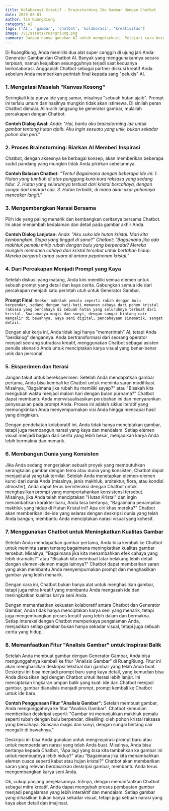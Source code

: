 ```yaml
---
title: Kolaborasi Kreatif - Brainstorming Ide Gambar dengan Chatbot
date: 2025-08-01
author: Tim RuangRiung
category: AI
tags: ['AI', 'gambar', 'chatbot', 'kolaborasi', 'kreativitas']
image: /v1/assets/ruangriung.png
summary: Jangan hanya gunakan AI untuk mengeksekusi. Pelajari cara berdialog dengan Chatbot kami untuk menggali konsep, membangun narasi, dan menciptakan prompt gambar yang kaya cerita.
---
```


Di RuangRiung, Anda memiliki dua alat super canggih di ujung jari Anda: Generator Gambar dan Chatbot AI. Banyak yang menggunakannya secara terpisah, namun keajaiban sesungguhnya terjadi saat keduanya berkolaborasi. Anggaplah Chatbot sebagai partner diskusi kreatif Anda sebelum Anda memberikan perintah final kepada sang "pelukis" AI.

### 1. Mengatasi Masalah "Kanvas Kosong"

Seringkali kita punya ide yang samar, misalnya "sebuah hutan ajaib". Prompt ini terlalu umum dan hasilnya mungkin tidak akan istimewa. Di sinilah peran Chatbot dimulai. Alih-alih langsung ke generator gambar, mulailah percakapan dengan Chatbot.

**Contoh Dialog Awal:**
*Anda: "Hai, bantu aku brainstorming ide untuk gambar tentang hutan ajaib. Aku ingin sesuatu yang unik, bukan sekadar pohon dan peri."*

### 2. Proses Brainstorming: Biarkan AI Memberi Inspirasi

Chatbot, dengan aksesnya ke berbagai konsep, akan memberikan beberapa sudut pandang yang mungkin tidak Anda pikirkan sebelumnya.

**Contoh Balasan Chatbot:**
*"Tentu! Bagaimana dengan beberapa ide ini: 1. Hutan yang tumbuh di atas punggung kura-kura raksasa yang sedang tidur. 2. Hutan yang seluruhnya terbuat dari kristal bercahaya, dengan sungai dari merkuri cair. 3. Hutan terbalik, di mana akar-akar pohonnya mencakar langit."*

### 3. Mengembangkan Narasi Bersama

Pilih ide yang paling menarik dan kembangkan ceritanya bersama Chatbot. Ini akan menambah kedalaman dan detail pada gambar akhir Anda.

**Contoh Dialog Lanjutan:**
*Anda: "Aku suka ide hutan kristal. Mari kita kembangkan. Siapa yang tinggal di sana?"*
*Chatbot: "Bagaimana jika ada makhluk pemalu mirip rubah dengan bulu yang berpendar? Mereka mungkin memanen cahaya dari kristal tersebut untuk bertahan hidup. Mereka bergerak tanpa suara di antara pepohonan kristal."*

### 4. Dari Percakapan Menjadi Prompt yang Kaya

Setelah diskusi yang matang, Anda kini memiliki semua elemen untuk sebuah prompt yang detail dan kaya cerita. Gabungkan semua ide dari percakapan menjadi satu perintah utuh untuk Generator Gambar.

**Prompt Final:**
`Seekor makhluk pemalu seperti rubah dengan bulu berpendar, sedang dengan hati-hati memanen cahaya dari pohon kristal raksasa yang bercahaya di sebuah hutan yang seluruhnya terbuat dari kristal. Suasananya magis dan sunyi, dengan sungai bintang cair mengalir di bawahnya. Gaya seni digital, pencahayaan sinematik, sangat detail.`

Dengan alur kerja ini, Anda tidak lagi hanya "memerintah" AI, tetapi Anda "berdialog" dengannya. Anda bertransformasi dari seorang operator menjadi seorang sutradara kreatif, menggunakan Chatbot sebagai asisten penulis skenario Anda untuk menciptakan karya visual yang benar-benar unik dan personal.

### 5. Eksperimen dan Iterasi

Jangan takut untuk bereksperimen. Setelah Anda mendapatkan gambar pertama, Anda bisa kembali ke Chatbot untuk meminta saran modifikasi. Misalnya, "Bagaimana jika rubah itu memiliki sayap?" atau "Bisakah kita mengubah waktu menjadi malam hari dengan bulan purnama?" Chatbot dapat membantu Anda memvisualisasikan perubahan ini dan menyarankan penyesuaian pada prompt Anda. Proses ini adalah siklus iteratif yang memungkinkan Anda menyempurnakan visi Anda hingga mencapai hasil yang diinginkan.

Dengan pendekatan kolaboratif ini, Anda tidak hanya menciptakan gambar, tetapi juga membangun narasi yang kaya dan mendalam. Setiap elemen visual menjadi bagian dari cerita yang lebih besar, menjadikan karya Anda lebih bermakna dan menarik.

### 6. Membangun Dunia yang Konsisten

Jika Anda sedang mengerjakan sebuah proyek yang membutuhkan serangkaian gambar dengan tema atau dunia yang konsisten, Chatbot dapat menjadi alat yang tak ternilai. Setelah Anda menetapkan elemen-elemen kunci dari dunia Anda (misalnya, jenis makhluk, arsitektur, flora, atau kondisi atmosfer), Anda dapat terus berinteraksi dengan Chatbot untuk menghasilkan prompt yang mempertahankan konsistensi tersebut. Misalnya, jika Anda telah menciptakan "Hutan Kristal" dan ingin menambahkan karakter baru, Anda bisa bertanya, "Bagaimana penampilan makhluk yang hidup di Hutan Kristal ini? Apa ciri khas mereka?" Chatbot akan memberikan ide-ide yang selaras dengan deskripsi dunia yang telah Anda bangun, membantu Anda menciptakan narasi visual yang kohesif.

### 7. Menggunakan Chatbot untuk Meningkatkan Kualitas Gambar

Setelah Anda mendapatkan gambar pertama, Anda bisa kembali ke Chatbot untuk meminta saran tentang bagaimana meningkatkan kualitas gambar tersebut. Misalnya, "Bagaimana jika kita menambahkan efek cahaya yang lebih dramatis?" atau "Bisakah kita membuat latar belakang lebih detail dengan elemen-elemen magis lainnya?" Chatbot dapat memberikan saran yang akan membantu Anda menyempurnakan prompt dan menghasilkan gambar yang lebih menarik.

Dengan cara ini, Chatbot bukan hanya alat untuk menghasilkan gambar, tetapi juga mitra kreatif yang membantu Anda mengasah ide dan meningkatkan kualitas karya seni Anda.

Dengan memanfaatkan kekuatan kolaboratif antara Chatbot dan Generator Gambar, Anda tidak hanya menciptakan karya seni yang menarik, tetapi juga mengembangkan proses kreatif yang lebih dalam dan bermakna. Setiap interaksi dengan Chatbot memperkaya pengalaman Anda, menjadikan setiap gambar bukan hanya sekadar visual, tetapi juga sebuah cerita yang hidup.

### 8. Memanfaatkan Fitur "Analisis Gambar" untuk Inspirasi Balik

Setelah Anda membuat gambar dengan Generator Gambar, Anda bisa mengunggahnya kembali ke fitur "Analisis Gambar" di RuangRiung. Fitur ini akan menghasilkan deskripsi tekstual dari gambar yang telah Anda buat. Deskripsi ini bisa menjadi prompt baru yang kaya detail, yang kemudian bisa Anda diskusikan lagi dengan Chatbot untuk iterasi lebih lanjut. Ini menciptakan lingkaran umpan balik yang kuat: ide dari Chatbot menjadi gambar, gambar dianalisis menjadi prompt, prompt kembali ke Chatbot untuk ide baru.

**Contoh Penggunaan Fitur "Analisis Gambar":**
Setelah membuat gambar, Anda mengunggahnya ke fitur "Analisis Gambar". Chatbot kemudian memberikan deskripsi seperti: "Gambar ini menunjukkan makhluk pemalu seperti rubah dengan bulu berpendar, dikelilingi oleh pohon kristal raksasa yang bercahaya. Suasana magis dan sunyi, dengan sungai bintang cair mengalir di bawahnya."

Deskripsi ini bisa Anda gunakan untuk menginspirasi prompt baru atau untuk memperdalam narasi yang telah Anda buat. Misalnya, Anda bisa bertanya kepada Chatbot, "Apa lagi yang bisa kita tambahkan ke gambar ini untuk membuatnya lebih hidup?" atau "Bagaimana jika kita menambahkan elemen cuaca seperti kabut atau hujan kristal?" Chatbot akan memberikan saran yang relevan berdasarkan deskripsi gambar, membantu Anda terus mengembangkan karya seni Anda.

Ok, cukup panjang penjelasannya. Intinya, dengan memanfaatkan Chatbot sebagai mitra kreatif, Anda dapat mengubah proses pembuatan gambar menjadi pengalaman yang lebih interaktif dan mendalam. Setiap gambar yang dihasilkan bukan hanya sekadar visual, tetapi juga sebuah narasi yang kaya akan detail dan imajinasi.
